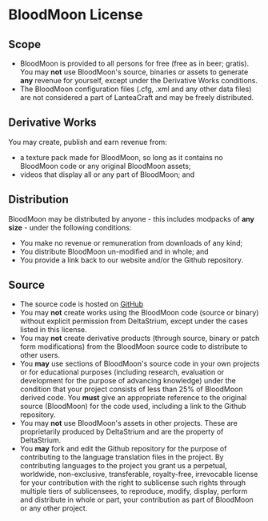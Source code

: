 BloodMoon License
================

Scope
----------------
  * BloodMoon is provided to all persons for free (free as in beer; gratis). You may **not** use BloodMoon's source, binaries or assets to generate **any** revenue for yourself, except under the Derivative Works conditions.
  * The BloodMoon configuration files (.cfg, .xml and any other data files) are not considered a part of LanteaCraft and may be freely distributed.


Derivative Works
----------------
You may create, publish and earn revenue from:
  * a texture pack made for BloodMoon, so long as it contains no BloodMoon code or any original BloodMoon assets;
  * videos that display all or any part of BloodMoon; and


Distribution
----------------
BloodMoon may be distributed by anyone - this includes modpacks of **any size** - under the following conditions:
  * You make no revenue or remuneration from downloads of any kind;
  * You distribute BloodMoon un-modified and in whole; and
  * You provide a link back to our website and/or the Github repository.


Source
----------------
  * The source code is hosted on [GitHub](https://github.com/DeltaStrium/BloodMoon)
  * You may **not** create works using the BloodMoon code (source or binary) without explicit permission from DeltaStrium, except under the cases listed in this license.
  * You may **not** create derivative products (through source, binary or patch form modifications) from the BloodMoon source code to distribute to other users.
  * You **may** use sections of BloodMoon's source code in your own projects or for educational purposes (including research, evaluation or development for the purpose of advancing knowledge) under the condition that your project consists of less than 25% of BloodMoon derived code. You **must** give an appropriate reference to the original source (BloodMoon) for the code used, including a link to the Github repository.
  * You may **not** use BloodMoon's assets in other projects. These are proprietarily produced by DeltaStrium and are the property of DeltaStrium.
  * You **may** fork and edit the Github repository for the purpose of contributing to the language translation files in the project. By contributing languages to the project you grant us a perpetual, worldwide, non-exclusive, transferable, royalty-free, irrevocable license for your contribution with the right to sublicense such rights through multiple tiers of sublicensees, to reproduce, modify, display, perform and distribute in whole or part, your contribution as part of BloodMoon or any other project.